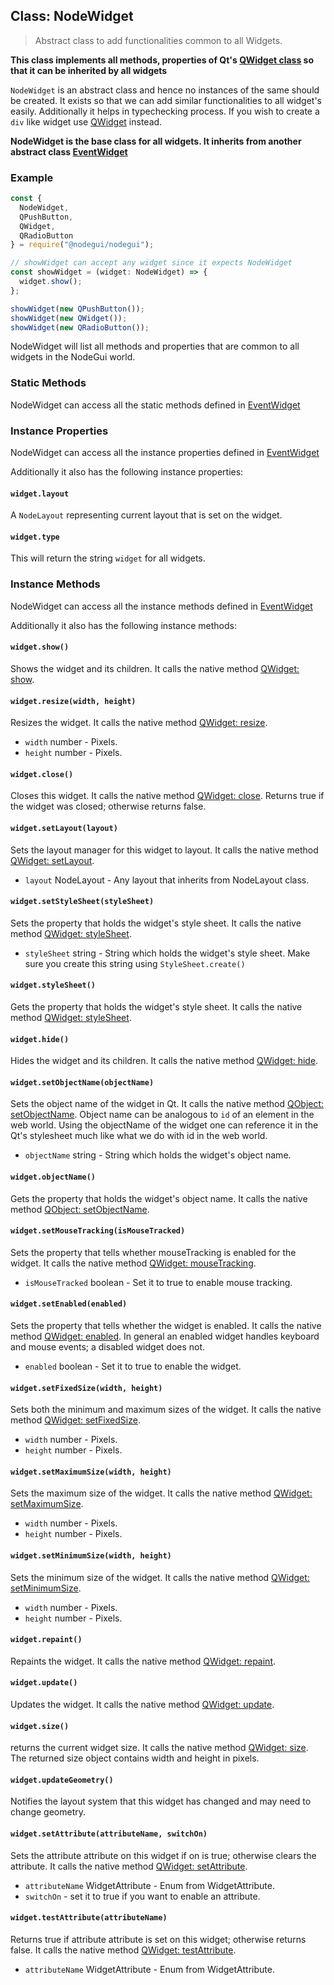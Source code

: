 ## Class: NodeWidget

> Abstract class to add functionalities common to all Widgets.

**This class implements all methods, properties of Qt's [QWidget class](https://doc.qt.io/qt-5/qwidget.html) so that it can be inherited by all widgets**

`NodeWidget` is an abstract class and hence no instances of the same should be created. It exists so that we can add similar functionalities to all widget's easily. Additionally it helps in typechecking process. If you wish to create a `div` like widget use [QWidget](api/QWidget.md) instead.

**NodeWidget is the base class for all widgets. It inherits from another abstract class [EventWidget](api/EventWidget.md)**

### Example

```javascript
const {
  NodeWidget,
  QPushButton,
  QWidget,
  QRadioButton
} = require("@nodegui/nodegui");

// showWidget can accept any widget since it expects NodeWidget
const showWidget = (widget: NodeWidget) => {
  widget.show();
};

showWidget(new QPushButton());
showWidget(new QWidget());
showWidget(new QRadioButton());
```

NodeWidget will list all methods and properties that are common to all widgets in the NodeGui world.

### Static Methods

NodeWidget can access all the static methods defined in [EventWidget](api/EventWidget.md)

### Instance Properties

NodeWidget can access all the instance properties defined in [EventWidget](api/EventWidget.md)

Additionally it also has the following instance properties:

#### `widget.layout`

A `NodeLayout` representing current layout that is set on the widget.

#### `widget.type`

This will return the string `widget` for all widgets.

### Instance Methods

NodeWidget can access all the instance methods defined in [EventWidget](api/EventWidget.md)

Additionally it also has the following instance methods:

#### `widget.show()`

Shows the widget and its children. It calls the native method [QWidget: show](https://doc.qt.io/qt-5/qwidget.html#show).

#### `widget.resize(width, height)`

Resizes the widget. It calls the native method [QWidget: resize](https://doc.qt.io/qt-5/qwidget.html#resize-1).

- `width` number - Pixels.
- `height` number - Pixels.

#### `widget.close()`

Closes this widget. It calls the native method [QWidget: close](https://doc.qt.io/qt-5/qwidget.html#close).
Returns true if the widget was closed; otherwise returns false.

#### `widget.setLayout(layout)`

Sets the layout manager for this widget to layout. It calls the native method [QWidget: setLayout](https://doc.qt.io/qt-5/qwidget.html#setLayout).

- `layout` NodeLayout - Any layout that inherits from NodeLayout class.

#### `widget.setStyleSheet(styleSheet)`

Sets the property that holds the widget's style sheet. It calls the native method [QWidget: styleSheet](https://doc.qt.io/qt-5/qwidget.html#styleSheet-prop).

- `styleSheet` string - String which holds the widget's style sheet. Make sure you create this string using `StyleSheet.create()`

#### `widget.styleSheet()`

Gets the property that holds the widget's style sheet. It calls the native method [QWidget: styleSheet](https://doc.qt.io/qt-5/qwidget.html#styleSheet-prop).

#### `widget.hide()`

Hides the widget and its children. It calls the native method [QWidget: hide](https://doc.qt.io/qt-5/qwidget.html#hide).

#### `widget.setObjectName(objectName)`

Sets the object name of the widget in Qt. It calls the native method [QObject: setObjectName](https://doc.qt.io/qt-5/qobject.html#objectName-prop). Object name can be analogous to `id` of an element in the web world. Using the objectName of the widget one can reference it in the Qt's stylesheet much like what we do with id in the web world.

- `objectName` string - String which holds the widget's object name.

#### `widget.objectName()`

Gets the property that holds the widget's object name. It calls the native method [QObject: setObjectName](https://doc.qt.io/qt-5/qobject.html#objectName-prop).

#### `widget.setMouseTracking(isMouseTracked)`

Sets the property that tells whether mouseTracking is enabled for the widget. It calls the native method [QWidget: mouseTracking](https://doc.qt.io/qt-5/qwidget.html#mouseTracking-prop).

- `isMouseTracked` boolean - Set it to true to enable mouse tracking.

#### `widget.setEnabled(enabled)`

Sets the property that tells whether the widget is enabled. It calls the native method [QWidget: enabled](https://doc.qt.io/qt-5/qwidget.html#enabled-prop). In general an enabled widget handles keyboard and mouse events; a disabled widget does not.

- `enabled` boolean - Set it to true to enable the widget.

#### `widget.setFixedSize(width, height)`

Sets both the minimum and maximum sizes of the widget. It calls the native method [QWidget: setFixedSize](https://doc.qt.io/qt-5/qwidget.html#setFixedSize).

- `width` number - Pixels.
- `height` number - Pixels.

#### `widget.setMaximumSize(width, height)`

Sets the maximum size of the widget. It calls the native method [QWidget: setMaximumSize](https://doc.qt.io/qt-5/qwidget.html#setMaximumSize-1).

- `width` number - Pixels.
- `height` number - Pixels.

#### `widget.setMinimumSize(width, height)`

Sets the minimum size of the widget. It calls the native method [QWidget: setMinimumSize](https://doc.qt.io/qt-5/qwidget.html#setMinimumSize-1).

- `width` number - Pixels.
- `height` number - Pixels.

#### `widget.repaint()`

Repaints the widget. It calls the native method [QWidget: repaint](https://doc.qt.io/qt-5/qwidget.html#repaint).

#### `widget.update()`

Updates the widget. It calls the native method [QWidget: update](https://doc.qt.io/qt-5/qwidget.html#update).

#### `widget.size()`

returns the current widget size. It calls the native method [QWidget: size](https://doc.qt.io/qt-5/qwidget.html#size-prop). The returned size object contains width and height in pixels.

#### `widget.updateGeometry()`

Notifies the layout system that this widget has changed and may need to change geometry.

#### `widget.setAttribute(attributeName, switchOn)`

Sets the attribute attribute on this widget if on is true; otherwise clears the attribute. It calls the native method [QWidget: setAttribute](https://doc.qt.io/qt-5/qwidget.html#setAttribute).

- `attributeName` WidgetAttribute - Enum from WidgetAttribute.
- `switchOn` - set it to true if you want to enable an attribute.

#### `widget.testAttribute(attributeName)`

Returns true if attribute attribute is set on this widget; otherwise returns false. It calls the native method [QWidget: testAttribute](https://doc.qt.io/qt-5/qwidget.html#testAttribute).

- `attributeName` WidgetAttribute - Enum from WidgetAttribute.
